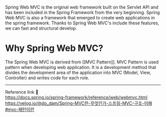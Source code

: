  Spring Web MVC is the original web framework built on the Servlet API and has been included in the Spring Framework from the very beginning. Spring Web MVC is also a framework that emerged to create web applications in the spring framework. Thanks to Spring Web MVC's include these features, we can fast and structural develop.
# Why Spring Web MVC?
The Spring Web MVC is derived from [[MVC Pattern]]. MVC Pattern is used pattern when developing web application. It is a development method that divides the development area of the application into MVC (Model, View, Controller) and writes code for each role.

---
Reference link 🙂       
https://docs.spring.io/spring-framework/reference/web/webmvc.html        
https://velog.io/@do_dam/Spring-MVC란-무엇인가-스프링-MVC-구조-이해#mvc-패턴이란              